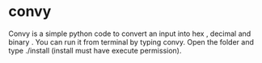 # convy
Convy is a simple python code to convert an input into hex , decimal and binary . You can run it from terminal by typing convy. 
Open the folder and type ./install (install must have execute permission).
